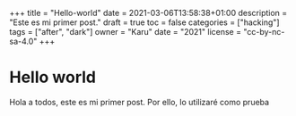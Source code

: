 +++
title = "Hello-world"
date = 2021-03-06T13:58:38+01:00
description = "Este es mi primer post."
draft = true
toc = false
categories = ["hacking"]
tags = ["after", "dark"]
owner = "Karu"
date = "2021"
license = "cc-by-nc-sa-4.0"
+++

# Hello world

Hola a todos, este es mi primer post. Por ello, lo utilizaré como prueba
